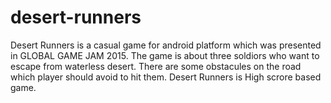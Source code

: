 # desert-runners

Desert Runners is a casual game for android platform which was presented in GLOBAL GAME JAM 2015.
The game is about three soldiors who want to escape from waterless desert. There are some obstacules on the road which player should avoid to hit them. Desert Runners is High scrore based game.
